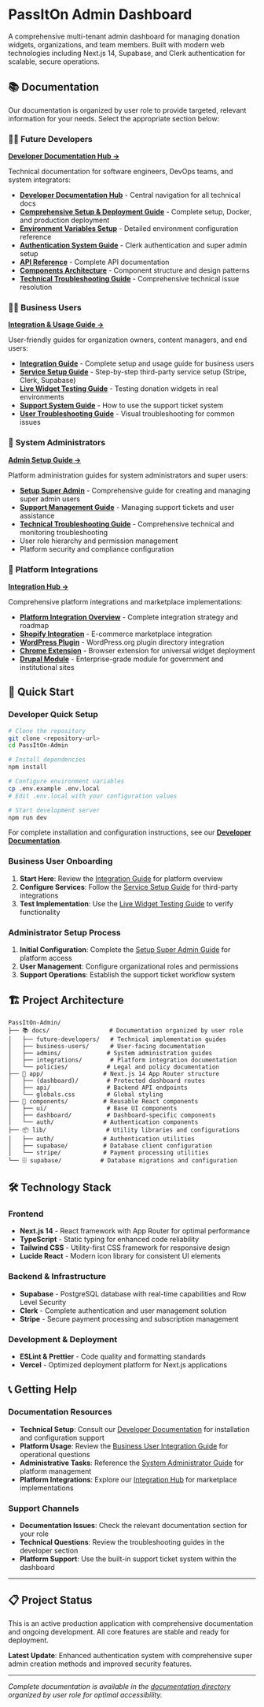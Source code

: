 # PassItOn Admin Dashboard

A comprehensive multi-tenant admin dashboard for managing donation widgets, organizations, and team members. Built with modern web technologies including Next.js 14, Supabase, and Clerk authentication for scalable, secure operations.

## 📚 Documentation

Our documentation is organized by user role to provide targeted, relevant information for your needs. Select the appropriate section below:

### 👨‍💻 **Future Developers**
**[Developer Documentation Hub →](./docs/future-developers/README.md)**

Technical documentation for software engineers, DevOps teams, and system integrators:
- **[Developer Documentation Hub](./docs/future-developers/README.md)** - Central navigation for all technical docs
- **[Comprehensive Setup & Deployment Guide](./docs/future-developers/comprehensive-setup-deployment-guide.md)** - Complete setup, Docker, and production deployment
- **[Environment Variables Setup](./docs/future-developers/environment-variables-setup.md)** - Detailed environment configuration reference
- **[Authentication System Guide](./docs/future-developers/authentication-system-guide.md)** - Clerk authentication and super admin setup
- **[API Reference](./docs/future-developers/api-reference.md)** - Complete API documentation
- **[Components Architecture](./docs/future-developers/components-architecture.md)** - Component structure and design patterns
- **[Technical Troubleshooting Guide](./docs/admins/technical-troubleshooting-guide.md)** - Comprehensive technical issue resolution

### 👩‍💼 **Business Users**
**[Integration & Usage Guide →](./docs/business-users/integration-guide.md)**

User-friendly guides for organization owners, content managers, and end users:
- **[Integration Guide](./docs/business-users/integration-guide.md)** - Complete setup and usage guide for business users
- **[Service Setup Guide](./docs/business-users/service-setup-guide.md)** - Step-by-step third-party service setup (Stripe, Clerk, Supabase)
- **[Live Widget Testing Guide](./docs/business-users/live-widget-testing-guide.md)** - Testing donation widgets in real environments
- **[Support System Guide](./docs/business-users/support-system-guide.md)** - How to use the support ticket system
- **[User Troubleshooting Guide](./docs/business-users/user-troubleshooting-guide.md)** - Visual troubleshooting for common issues

### 🔐 **System Administrators**
**[Admin Setup Guide →](./docs/admins/setup-super-admin.md)**

Platform administration guides for system administrators and super users:
- **[Setup Super Admin](./docs/admins/setup-super-admin.md)** - Comprehensive guide for creating and managing super admin users
- **[Support Management Guide](./docs/admins/support-management-guide.md)** - Managing support tickets and user assistance  
- **[Technical Troubleshooting Guide](./docs/admins/technical-troubleshooting-guide.md)** - Comprehensive technical and monitoring troubleshooting
- User role hierarchy and permission management
- Platform security and compliance configuration

### 🔌 **Platform Integrations**
**[Integration Hub →](./docs/integrations/platform-integration-overview.md)**

Comprehensive platform integrations and marketplace implementations:
- **[Platform Integration Overview](./docs/integrations/platform-integration-overview.md)** - Complete integration strategy and roadmap
- **[Shopify Integration](./docs/integrations/shopify/)** - E-commerce marketplace integration
- **[WordPress Plugin](./docs/integrations/wordpress/)** - WordPress.org plugin directory integration
- **[Chrome Extension](./docs/integrations/chrome-extension/)** - Browser extension for universal widget deployment
- **[Drupal Module](./docs/integrations/drupal/)** - Enterprise-grade module for government and institutional sites

## 🚀 Quick Start

### Developer Quick Setup
```bash
# Clone the repository
git clone <repository-url>
cd PassItOn-Admin

# Install dependencies
npm install

# Configure environment variables
cp .env.example .env.local
# Edit .env.local with your configuration values

# Start development server
npm run dev
```

For complete installation and configuration instructions, see our **[Developer Documentation](./docs/future-developers/README.md)**.

### Business User Onboarding
1. **Start Here**: Review the [Integration Guide](./docs/business-users/integration-guide.md) for platform overview
2. **Configure Services**: Follow the [Service Setup Guide](./docs/business-users/service-setup-guide.md) for third-party integrations
3. **Test Implementation**: Use the [Live Widget Testing Guide](./docs/business-users/live-widget-testing-guide.md) to verify functionality

### Administrator Setup Process  
1. **Initial Configuration**: Complete the [Setup Super Admin Guide](./docs/admins/setup-super-admin.md) for platform access
2. **User Management**: Configure organizational roles and permissions
3. **Support Operations**: Establish the support ticket workflow system

## 🏗️ Project Architecture

```
PassItOn-Admin/
├── 📚 docs/                 # Documentation organized by user role
│   ├── future-developers/   # Technical implementation guides
│   ├── business-users/      # User-facing documentation  
│   ├── admins/             # System administration guides
│   ├── integrations/        # Platform integration documentation
│   └── policies/           # Legal and policy documentation
├── 🚀 app/                 # Next.js 14 App Router structure
│   ├── (dashboard)/        # Protected dashboard routes
│   ├── api/                # Backend API endpoints
│   └── globals.css         # Global styling
├── 🧩 components/          # Reusable React components
│   ├── ui/                 # Base UI components
│   ├── dashboard/          # Dashboard-specific components
│   └── auth/              # Authentication components
├── 📦 lib/                 # Utility libraries and configurations
│   ├── auth/              # Authentication utilities
│   ├── supabase/          # Database client configuration
│   └── stripe/            # Payment processing utilities
└── 🗄️ supabase/           # Database migrations and configuration
```

## 🛠️ Technology Stack

### Frontend
- **Next.js 14** - React framework with App Router for optimal performance
- **TypeScript** - Static typing for enhanced code reliability
- **Tailwind CSS** - Utility-first CSS framework for responsive design
- **Lucide React** - Modern icon library for consistent UI elements

### Backend & Infrastructure
- **Supabase** - PostgreSQL database with real-time capabilities and Row Level Security
- **Clerk** - Complete authentication and user management solution
- **Stripe** - Secure payment processing and subscription management

### Development & Deployment
- **ESLint & Prettier** - Code quality and formatting standards
- **Vercel** - Optimized deployment platform for Next.js applications

## 📞 Getting Help

### Documentation Resources
- **Technical Setup**: Consult our [Developer Documentation](./docs/future-developers/README.md) for installation and configuration support
- **Platform Usage**: Review the [Business User Integration Guide](./docs/business-users/integration-guide.md) for operational questions
- **Administrative Tasks**: Reference the [System Administrator Guide](./docs/admins/setup-super-admin.md) for platform management
- **Platform Integrations**: Explore our [Integration Hub](./docs/integrations/platform-integration-overview.md) for marketplace implementations

### Support Channels
- **Documentation Issues**: Check the relevant documentation section for your role
- **Technical Questions**: Review the troubleshooting guides in the developer section
- **Platform Support**: Use the built-in support ticket system within the dashboard

---

## 📋 Project Status

This is an active production application with comprehensive documentation and ongoing development. All core features are stable and ready for deployment.

**Latest Update**: Enhanced authentication system with comprehensive super admin creation methods and improved security features.

---

*Complete documentation is available in the [documentation directory](./docs/) organized by user role for optimal accessibility.*